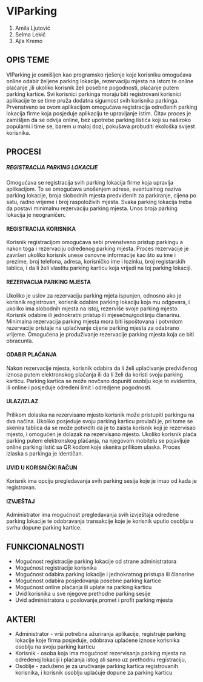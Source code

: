 # VIParking 

1. Amila Ljutović
2. Selma Lekić
3. Ajla Kremo

## OPIS TEME

VIParking je osmišljen kao programsko rješenje koje korisniku omogućava online odabir željene parking lokacije, rezervaciju mjesta na 
istom te online plaćanje ,ili ukoliko korisnik želi posebne pogodnosti, plaćanje putem parking kartice. Svi korisnici parkinga moraju
biti registrovani korisnici aplikacije te se time pruža dodatna sigurnost svih korisnika parkinga. Prvenstveno se ovom aplikacijom
omogućava registracija određenih parking lokacija firme koja posjeduje aplikaciju te upravljanje istim. Čitav proces je
zamišljen da se odvija online, bez upotrebe parking listića koji su naširoko popularni i time se, barem u maloj dozi, pokušava probuditi 
ekološka svijest korisnika. 

## PROCESI 

##### REGISTRACIJA PARKING LOKACIJE 
Omogućava se registracija svih parking lokacija firme koja upravlja aplikacijom. To se omogućava unošenjem adrese, eventualnog naziva
parking lokacije, broja slobodnih mjesta predviđenih za parkiranje, cijena po satu, radno vrijeme i broj raspoloživih mjesta. Svaka
parking lokacija treba da postavi minimalnu rezervaciju parking mjesta. Unos broja parking lokacija je neograničen. 

#### REGISTRACIJA KORISNIKA 
Korisnik registracijom omogućava sebi prvenstveno pristup parkingu a nakon toga i rezervaciju određenog parking mjesta. Proces 
rezervacije je završen ukoliko korisnik unese osnovne informacije kao što su ime i prezime, broj telefona, adresa, korisničko
ime i lozinku, broj registarskih tablica, i da li želi vlastitu parking karticu koja vrijedi na toj parking lokaciji. 

#### REZERVACIJA PARKING MJESTA 
Ukoliko je uslov za rezervaciju parking mjeta ispunjen, odnosno ako je korisnik registrovan, korisnik odabire parking lokaciju
koja mu odgovara, i ukoliko ima slobodnih mjesta na istoj, rezerviše svoje parking mjesto. Korisnik odabire ili jednokratni pristup 
ili mjesečnu/godišnju članarinu. Minimalna rezervacija parking mjesta mora biti ispoštovana i potvrdom rezervacije pristaje 
na uplaćivanje cijene parking mjesta za odabrano vrijeme. Omogućena je produživanje rezervacije parking mjesta koja ce biti obracunta. 

#### ODABIR PLAĆANJA
Nakon rezervacije mjesta, korisnik odabira da li želi uplaćivanje predviđenog iznosa putem elektronskog plaćanja ili da li želi da koristi svoju parking karticu. Parking kartica se može novčano dopuniti osoblju koje to evidentira, ili online i posjeduje određeni limit i odredjene pogodnosti.

#### ULAZ/IZLAZ 
Prilikom dolaska na rezervisano mjesto korisnik može pristupiti parkingu na dva načina. Ukoliko posjeduje svoju parking karticu 
provlači je, pri tome se skenira tablica da se može potvrditi da je to zaista korisnik koji je rezervisao mjesto, i omogućen je dolazak
na rezervisano mjesto. Ukoliko korisnik plaća parking putem elektronskog plaćanja, na njegovom mobitelu se pojavljuje online parking 
listić sa QR kodom koje skenira prilikom ulaska. Proces izlaska s parkinga je identičan. 

#### UVID U KORISNIČKI RAČUN
Korisnik ima opciju pregledavanja svih parking sesija koje je imao od kada je registrovan. 

#### IZVJEŠTAJ 
Administrator ima mogućnost pregledavanja svih izvještaja određene parking lokacije te odobravanja transakcije koje je korisnik 
uputio osoblju u svrhu dopune parking kartice.


## FUNKCIONALNOSTI 

- Mogućnost registracije parking lokacije od strane administratora
- Mogućnost registracije korisnika
- Mogućnost odabira parking lokacije i jednokratnog pristupa ili članarine
- Mogućnost odabira posjedovanja posebne parking kartice
- Mogućnost online plaćanja ili uplate na parking karticu
- Uvid korisnika u sve njegove prethodne parking sesije
- Uvid administratora u poslovanje,promet i profit parking mjesta

## AKTERI
- Administrator - vrši potrebna ažuriranja aplikacije, registruje parking lokacije koje firma posjeduje, odobrava uplaćene iznose korisnika
  osoblju na svoju parking karticu
- Korisnik - osoba koja ima mogućnost rezervisanja parking mjesta na određenoj lokaciji i plaćanja istog ali samo uz prethodnu registraciju, 
- Osoblje - zaduženo je za uručivanje parking kartica registrovanih korisnika, i korisnik osoblju uplaćuje dopune za parking karticu 
